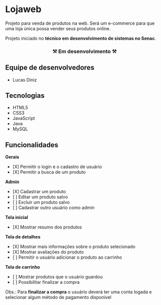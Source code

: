 <h1>Lojaweb</h1>
<p>Projeto para venda de produtos na web. Será um e-commerce para que uma loja única possa vender seus produtos online.</p>
<p>Projeto iniciado no <strong>técnico em desenvolvimento de sistemas no Senac</strong>.</p>

<h3 align="center">⚒ Em desenvolvimento ⚒</h3>

<h2>Equipe de desenvolvedores</h2>
<ul>
  <li>Lucas Diniz</li>
</ul>

<h2>Tecnologias</h2>
<ul>
  <li>HTML5</li>
  <li>CSS3</li>
  <li>JavaScript</li>
  <li>Java</li>
  <li>MySQL</li>
</ul>

<h2>Funcionalidades</h2>
<p><strong>Gerais</strong></p>
<ul>
  <li> [X] Permitir o login e o cadastro de usuário</li>
  <li> [X] Permitir a busca de um produto</li>
</ul>

<p><strong>Admin</strong></p>
<ul>
  <li> [X] Cadastrar um produto</li>
  <li> [ ] Editar um produto salvo</li>
  <li> [ ] Excluir um produto salvo</li>
  <li> [ ] Cadastrar outro usuário como admin</li>
</ul>

<p><strong>Tela inicial</strong></p>
<ul>
  <li> [X] Mostrar resumo dos produtos</li>
</ul>

<p><strong>Tela de detalhes</strong></p>
<ul>
  <li> [X] Mostrar mais informações sobre o produto selecionado</li>
  <li> [X] Mostrar avaliações do produto</li>
  <li> [ ] Permitir o usuário adicionar o produto ao carrinho</li>
</ul>

<p><strong>Tela de carrinho</strong></p>
<ul>
  <li> [ ] Mostrar produtos que o usuário guardou</li>
  <li> [ ] Possibilitar finalizar a compra</li>
</ul>
<p>Obs.: Para <strong>finalizar a compra</strong> o usuário deverá ter uma conta logada e selecionar algum método de pagamento disponível</p>
